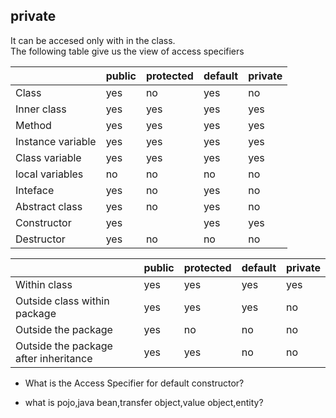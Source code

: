 ## private
 
 It can be accesed only with in the class.    
 The following table give us the view of access specifiers
 
| 					|public 		|	protected		|	default		|	private|
| ---				|---			|---				|---			|---		|
| Class				|	yes			|	no				|	yes			|	no		|
| Inner class		|	yes			|	yes				|	yes			|	yes		|
| Method			|		yes		|		yes			|		yes		|		yes	|
| Instance variable	|	yes			|	yes				|	yes			|	yes		|
| Class variable	|		yes		|		yes			|		yes		|		yes	|
| local variables	|	no			|	no				|	no			|	no		|
| Inteface			|	yes			|	no				|	yes			|	no		|
| Abstract class	|		yes		|		no			|		yes		|		no	|
| Constructor		|	yes			|					|	yes			|	yes		|
| Destructor		|		yes		|		no			|		no		|		no	|
 
 
 |											|public		|	protected		|	default		|	private|
 |---										|---		|---				|---			|---		|
 | Within class								|	yes		|		yes			|		yes		|		yes|
 | Outside class within package				|	yes		|		yes			|		yes		|		no|
 | Outside the package						|	yes		|		no			|		no		|		no|
 | Outside the package after inheritance	|	yes		|		yes			|		no		|		no|
 
 * What is the Access Specifier for default constructor?
 
 * what is pojo,java bean,transfer object,value object,entity?
 
 ````````